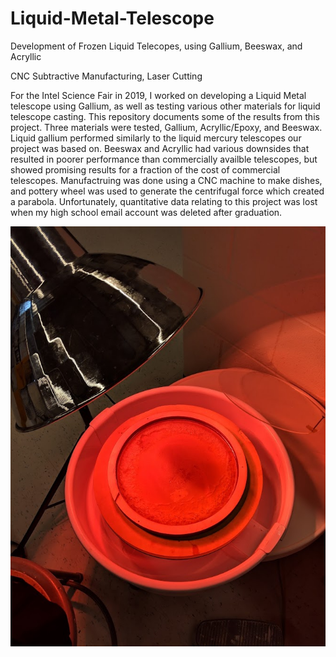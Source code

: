 # Liquid-Metal-Telescope
Development of Frozen Liquid Telecopes, using Gallium, Beeswax, and Acryllic

CNC Subtractive Manufacturing, Laser Cutting

For the Intel Science Fair in 2019, I worked on developing a Liquid Metal telescope using Gallium, as well as testing various other materials for liquid telescope casting. This repository documents some of the results from this project. Three materials were tested, Gallium, Acryllic/Epoxy, and Beeswax. Liquid gallium performed similarly to the liquid mercury telescopes our project was based on. Beeswax and Acryllic had various downsides that resulted in poorer performance than commercially availble telescopes, but showed promising results for a fraction of the cost of commercial telescopes. Manufactruing was done using a CNC machine to make dishes, and pottery wheel was used to generate the centrifugal force which created a parabola. Unfortunately, quantitative data relating to this project was lost when my high school email account was deleted after graduation.

![Liquid Telescope Test Img](https://github.com/kpiper00/Liquid-Metal-Telescope/blob/main/Liquid%20Telescope%20Design/Acryllic_Telescope_Manufacturing.jpg)


